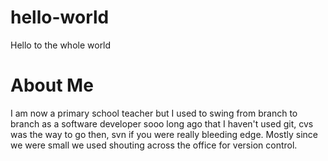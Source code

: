 # hello-world
Hello to the whole world

# About Me
I am now a primary school teacher but I used to swing from branch to branch as a software developer sooo long ago that I haven't used git, cvs was the way to go then, svn if you were really bleeding edge. Mostly since we were small we used shouting across the office for version control.
